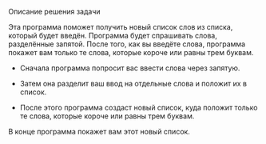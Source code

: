 Описание решения задачи

Эта программа поможет получить новый список слов из списка, который будет введён. Программа будет спрашивать слова, разделённые запятой. После того, как вы введёте слова, программа покажет вам только те слова, которые короче или равны трем буквам.
- Сначала программа попросит вас ввести слова через запятую.

- Затем она разделит ваш ввод на отдельные слова и положит их в список.
- После этого программа создаст новый список, куда положит только те слова, которые короче или равны трем буквам.

В конце программа покажет вам этот новый список.